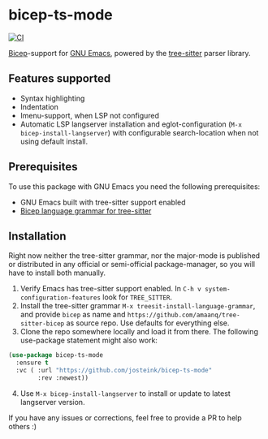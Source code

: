 # bicep-ts-mode

[![CI](https://github.com/josteink/bicep-ts-mode/actions/workflows/ci.yml/badge.svg)](https://github.com/josteink/bicep-ts-mode/actions/workflows/ci.yml)

[Bicep](https://github.com/Azure/bicep)-support for [GNU
Emacs](https://www.gnu.org/software/emacs/), powered by the
[tree-sitter](https://tree-sitter.github.io/tree-sitter/) parser library.

## Features supported

- Syntax highlighting
- Indentation
- Imenu-support, when LSP not configured
- Automatic LSP langserver installation and eglot-configuration (`M-x
  bicep-install-langserver`) with configurable search-location when
  not using default install.

## Prerequisites

To use this package with GNU Emacs you need the following
prerequisites:

- GNU Emacs built with tree-sitter support enabled
- [Bicep language grammar for tree-sitter](https://github.com/amaanq/tree-sitter-bicep)

## Installation

Right now neither the tree-sitter grammar, nor the major-mode is
published or distributed in any official or semi-official
package-manager, so you will have to install both manually.

1. Verify Emacs has tree-sitter support enabled. In `C-h v
   system-configuration-features` look for `TREE_SITTER`.
2. Install the tree-sitter grammar `M-x
   treesit-install-language-grammar`, and provide `bicep` as
   name and `https://github.com/amaanq/tree-sitter-bicep` as
   source repo. Use defaults for everything else.
3. Clone the repo somewhere locally and load it from there. The
   following use-package statement might also work:

```lisp
(use-package bicep-ts-mode
  :ensure t
  :vc ( :url "https://github.com/josteink/bicep-ts-mode"
        :rev :newest))
```

4. Use `M-x bicep-install-langserver` to install or update to latest
   langserver version.

If you have any issues or corrections, feel free to provide a PR to
help others :)

